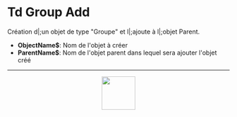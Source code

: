 # Td Group Add
Création d|;un objet de type "Groupe" et l|;ajoute à l|;objet Parent.
- **ObjectName&dollar;**: Nom de l'objet à créer
- **ParentName&dollar;**: Nom de l'objet parent dans lequel sera ajouter l'objet créé
---
<p align="center"><img valign="middle" width="76px" src="https://drive.google.com/uc?export=view&id=1c2KO0LJpvMS9X9CAGV6dOfciR7OWhdKA" /></p>